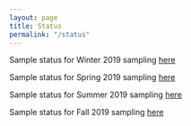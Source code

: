 ```yaml
---
layout: page
title: Status
permalink: "/status"
---
```


Sample status for Winter 2019 sampling [here](https://drive.google.com/open?id=10wIDWTnqAqzKFWYoEz30_ncLrVZ0UP2VJMhxdqW78fc)

Sample status for Spring 2019 sampling [here](https://drive.google.com/open?id=155RFMiLxdajbxsxcaywpv8CMa660svA6fUOMw3ERRvE)

Sample status for Summer 2019 sampling [here](https://drive.google.com/open?id=1kMdfxfSybvdec9NiJI8V7WrsYj_fAdWsJO0xzjwcZnk)

Sample status for Fall 2019 sampling [here](https://drive.google.com/open?id=1Pwand7mWXWf6RXTnUzfUgBVAVb5bzR5t)
